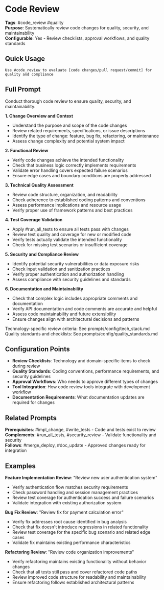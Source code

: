 # Code Review

**Tags**: #code_review #quality  
**Purpose**: Systematically review code changes for quality, security, and maintainability  
**Configurable**: Yes - Review checklists, approval workflows, and quality standards

## Quick Usage

```
Use #code_review to evaluate [code changes/pull request/commit] for quality and compliance
```

## Full Prompt

Conduct thorough code review to ensure quality, security, and maintainability:

**1. Change Overview and Context**
- Understand the purpose and scope of the code changes
- Review related requirements, specifications, or issue descriptions
- Identify the type of change: feature, bug fix, refactoring, or maintenance
- Assess change complexity and potential system impact

**2. Functional Review**
- Verify code changes achieve the intended functionality
- Check that business logic correctly implements requirements
- Validate error handling covers expected failure scenarios
- Ensure edge cases and boundary conditions are properly addressed

**3. Technical Quality Assessment**
- Review code structure, organization, and readability
- Check adherence to established coding patterns and conventions
- Assess performance implications and resource usage
- Verify proper use of framework patterns and best practices

**4. Test Coverage Validation**
- Apply #run_all_tests to ensure all tests pass with changes
- Review test quality and coverage for new or modified code
- Verify tests actually validate the intended functionality
- Check for missing test scenarios or insufficient coverage

**5. Security and Compliance Review**
- Identify potential security vulnerabilities or data exposure risks
- Check input validation and sanitization practices
- Verify proper authentication and authorization handling
- Assess compliance with security guidelines and standards

**6. Documentation and Maintainability**
- Check that complex logic includes appropriate comments and documentation
- Verify API documentation and code comments are accurate and helpful
- Assess code maintainability and future extensibility
- Ensure changes align with architectural decisions and patterns

Technology-specific review criteria: See prompts/config/tech_stack.md  
Quality standards and checklists: See prompts/config/quality_standards.md

## Configuration Points

- **Review Checklists**: Technology and domain-specific items to check during review
- **Quality Standards**: Coding conventions, performance requirements, and security guidelines
- **Approval Workflows**: Who needs to approve different types of changes
- **Tool Integration**: How code review tools integrate with development workflow
- **Documentation Requirements**: What documentation updates are required for changes

## Related Prompts

**Prerequisites**: #impl_change, #write_tests - Code and tests exist to review  
**Complements**: #run_all_tests, #security_review - Validate functionality and security  
**Follows**: #merge_deploy, #doc_update - Approved changes ready for integration

## Examples

**Feature Implementation Review**: "Review new user authentication system"
- Verify authentication flow matches security requirements
- Check password handling and session management practices
- Review test coverage for authentication success and failure scenarios
- Validate integration with existing authorization system

**Bug Fix Review**: "Review fix for payment calculation error"
- Verify fix addresses root cause identified in bug analysis
- Check that fix doesn't introduce regressions in related functionality
- Review test coverage for the specific bug scenario and related edge cases
- Validate fix maintains existing performance characteristics

**Refactoring Review**: "Review code organization improvements"
- Verify refactoring maintains existing functionality without behavior changes
- Check that all tests still pass and cover refactored code paths
- Review improved code structure for readability and maintainability
- Ensure refactoring follows established architectural patterns
